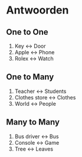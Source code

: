 # Antwoorden

## One to One
1.  Key <-> Door
2.  Apple  <-> Phone
3.  Rolex    <-> Watch

## One to Many
1.  Teacher    <-> Students
2.  Clothes store  <-> Clothes
3.   World   <-> People
   
## Many to Many
1.  Bus driver <-> Bus
2.  Console <-> Game 
3.   Tree <-> Leaves